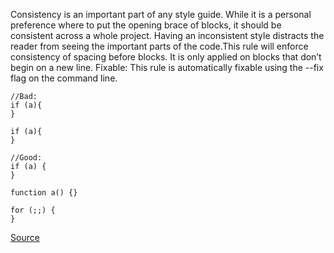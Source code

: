 Consistency is an important part of any style guide. While it is a personal preference where to put the opening brace of blocks, it should be consistent across a whole project. Having an inconsistent style distracts the reader from seeing the important parts of the code.This rule will enforce consistency of spacing before blocks. It is only applied on blocks that don’t begin on a new line.
Fixable: This rule is automatically fixable using the --fix flag on the command line.


```
//Bad:
if (a){
}

if (a){
}

//Good:
if (a) {
}

function a() {}

for (;;) {
}
```

[Source](http://eslint.org/docs/rules/space-before-blocks)
